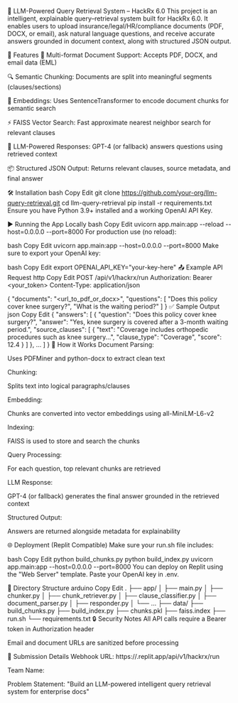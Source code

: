 🚀 LLM-Powered Query Retrieval System – HackRx 6.0
This project is an intelligent, explainable query–retrieval system built for HackRx 6.0. It enables users to upload insurance/legal/HR/compliance documents (PDF, DOCX, or email), ask natural language questions, and receive accurate answers grounded in document context, along with structured JSON output.

🧠 Features
📄 Multi-format Document Support: Accepts PDF, DOCX, and email data (EML)

🔍 Semantic Chunking: Documents are split into meaningful segments (clauses/sections)

🧬 Embeddings: Uses SentenceTransformer to encode document chunks for semantic search

⚡ FAISS Vector Search: Fast approximate nearest neighbor search for relevant clauses

🤖 LLM-Powered Responses: GPT-4 (or fallback) answers questions using retrieved context

📦 Structured JSON Output: Returns relevant clauses, source metadata, and final answer

🛠️ Installation
bash
Copy
Edit
git clone https://github.com/your-org/llm-query-retrieval.git
cd llm-query-retrieval
pip install -r requirements.txt
Ensure you have Python 3.9+ installed and a working OpenAI API Key.

▶️ Running the App Locally
bash
Copy
Edit
uvicorn app.main:app --reload --host=0.0.0.0 --port=8000
For production use (no reload):

bash
Copy
Edit
uvicorn app.main:app --host=0.0.0.0 --port=8000
Make sure to export your OpenAI key:

bash
Copy
Edit
export OPENAI_API_KEY="your-key-here"
📤 Example API Request
http
Copy
Edit
POST /api/v1/hackrx/run
Authorization: Bearer <your_token>
Content-Type: application/json

{
  "documents": "<url_to_pdf_or_docx>",
  "questions": [
    "Does this policy cover knee surgery?",
    "What is the waiting period?"
  ]
}
✅ Sample Output
json
Copy
Edit
{
  "answers": [
    {
      "question": "Does this policy cover knee surgery?",
      "answer": "Yes, knee surgery is covered after a 3-month waiting period.",
      "source_clauses": [
        {
          "text": "Coverage includes orthopedic procedures such as knee surgery...",
          "clause_type": "Coverage",
          "score": 12.4
        }
      ]
    },
    ...
  ]
}
🧪 How it Works
Document Parsing:

Uses PDFMiner and python-docx to extract clean text

Chunking:

Splits text into logical paragraphs/clauses

Embedding:

Chunks are converted into vector embeddings using all-MiniLM-L6-v2

Indexing:

FAISS is used to store and search the chunks

Query Processing:

For each question, top relevant chunks are retrieved

LLM Response:

GPT-4 (or fallback) generates the final answer grounded in the retrieved context

Structured Output:

Answers are returned alongside metadata for explainability

🌐 Deployment (Replit Compatible)
Make sure your run.sh file includes:

bash
Copy
Edit
python build_chunks.py
python build_index.py
uvicorn app.main:app --host=0.0.0.0 --port=8000
You can deploy on Replit using the "Web Server" template. Paste your OpenAI key in .env.

📁 Directory Structure
arduino
Copy
Edit
.
├── app/
│   ├── main.py
│   ├── chunker.py
│   ├── chunk_retriever.py
│   ├── clause_classifier.py
│   ├── document_parser.py
│   ├── responder.py
│   └── ...
├── data/
├── build_chunks.py
├── build_index.py
├── chunks.pkl
├── faiss.index
├── run.sh
└── requirements.txt
🔒 Security Notes
All API calls require a Bearer token in Authorization header

Email and document URLs are sanitized before processing

📌 Submission Details
Webhook URL: https://<your-replit-url>.replit.app/api/v1/hackrx/run

Team Name: <Your Team>

Problem Statement: "Build an LLM-powered intelligent query retrieval system for enterprise docs"